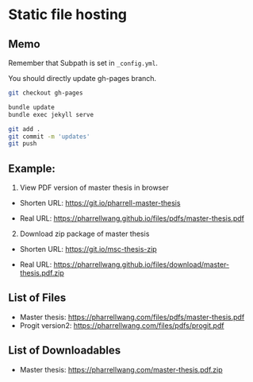 # Static file hosting

## Memo

Remember that Subpath is set in ``_config.yml``.

You should directly update gh-pages branch.

```bash
git checkout gh-pages

bundle update
bundle exec jekyll serve

git add .
git commit -m 'updates'
git push
```

## Example:
1. View PDF version of master thesis in browser

* Shorten URL: <https://git.io/pharrell-master-thesis>

* Real URL: <https://pharrellwang.github.io/files/pdfs/master-thesis.pdf>

2. Download zip package of master thesis

* Shorten URL: <https://git.io/msc-thesis-zip>

* Real URL: <https://pharrellwang.github.io/files/download/master-thesis.pdf.zip>


## List of Files

* Master thesis: https://pharrellwang.com/files/pdfs/master-thesis.pdf
* Progit version2: https://pharrellwang.com/files/pdfs/progit.pdf

## List of Downloadables

* Master thesis: https://pharrellwang.com/master-thesis.pdf.zip

